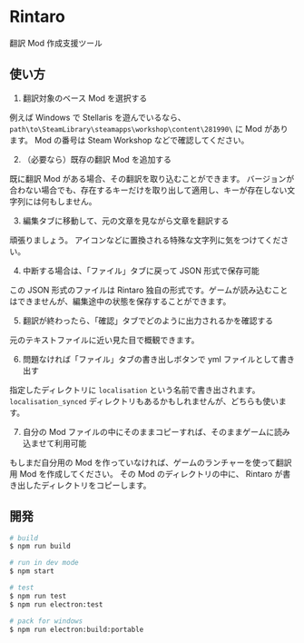 # Rintaro

翻訳 Mod 作成支援ツール

## 使い方

1. 翻訳対象のベース Mod を選択する

例えば Windows で Stellaris を遊んでいるなら、 `path\to\SteamLibrary\steamapps\workshop\content\281990\` に Mod があります。
Mod の番号は Steam Workshop などで確認してください。

2. （必要なら）既存の翻訳 Mod を追加する

既に翻訳 Mod がある場合、その翻訳を取り込むことができます。
バージョンが合わない場合でも、存在するキーだけを取り出して適用し、キーが存在しない文字列には何もしません。

3. 編集タブに移動して、元の文章を見ながら文章を翻訳する

頑張りましょう。
アイコンなどに置換される特殊な文字列に気をつけてください。

4. 中断する場合は、「ファイル」タブに戻って JSON 形式で保存可能

この JSON 形式のファイルは Rintaro 独自の形式です。ゲームが読み込むことはできませんが、編集途中の状態を保存することができます。

5. 翻訳が終わったら、「確認」タブでどのように出力されるかを確認する

元のテキストファイルに近い見た目で概観できます。

6. 問題なければ「ファイル」タブの書き出しボタンで yml ファイルとして書き出す

指定したディレクトリに `localisation` という名前で書き出されます。 `localisation_synced` ディレクトリもあるかもしれませんが、どちらも使います。

7. 自分の Mod ファイルの中にそのままコピーすれば、そのままゲームに読み込ませて利用可能

もしまだ自分用の Mod を作っていなければ、ゲームのランチャーを使って翻訳用 Mod を作成してください。
その Mod のディレクトリの中に、 Rintaro が書き出したディレクトリをコピーします。

## 開発

```bash
# build
$ npm run build

# run in dev mode
$ npm start

# test
$ npm run test
$ npm run electron:test

# pack for windows
$ npm run electron:build:portable
```